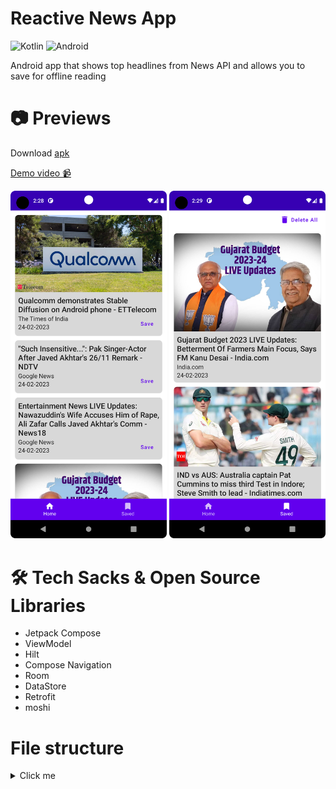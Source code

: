 # Reactive News App
![Kotlin](https://img.shields.io/badge/kotlin-%230095D5.svg?style=for-the-badge&logo=kotlin&logoColor=white)
![Android](https://img.shields.io/badge/Android-3DDC84?style=for-the-badge&logo=android&logoColor=white)

Android app that shows top headlines from News API and allows you to save for offline reading

# 📷 Previews
Download [apk](https://github.com/gargVader/Reactive-News-App/releases/tag/v1)

[Demo video 📹](https://drive.google.com/file/d/1v7DwMtX6meV7R4MmEpq9Ybcdm-laAl8O/view?usp=sharing)
<p align="center">
  <img width="250" src="Screenshots/1.png" />
  <img width="250" src="Screenshots/2.png" />
</p>

# 🛠 Tech Sacks & Open Source Libraries

- Jetpack Compose
- ViewModel
- Hilt
- Compose Navigation
- Room
- DataStore
- Retrofit
- moshi

# File structure

<details>
    <summary>Click me</summary>

  ```
└───newsapp
    │   App.kt
    │   MainActivity.kt
    │
    ├───data
    │   ├───local
    │   │       ArticleDao.kt
    │   │       ArticleDatabase.kt
    │   │
    │   ├───mapper
    │   │       ArticleMapper.kt
    │   │
    │   ├───model
    │   │       ArticleEntity.kt
    │   │       ArticleResponse.kt
    │   │       NewsApiResponse.kt
    │   │       Source.kt
    │   │
    │   ├───remote
    │   │       NewsApi.kt
    │   │
    │   └───repository
    │           ArticleRepositoryImpl.kt
    │
    ├───di
    │       AppModule.kt
    │       DatabaseModule.kt
    │       RepositoryModule.kt
    │
    ├───domain
    │   └───repository
    │           ArticleRepository.kt
    │
    ├───presentation
    │   │   WebViewScreen.kt
    │   │
    │   ├───common
    │   │       ArticleCard.kt
    │   │
    │   ├───home_screen
    │   │       ArticleItem.kt
    │   │       HomeScreen.kt
    │   │       HomeScreenState.kt
    │   │       HomeScreenViewModel.kt
    │   │
    │   ├───navigation
    │   │       MainGraph.kt
    │   │       MainScreen.kt
    │   │       RootGraph.kt
    │   │       Screen.kt
    │   │
    │   └───saved_screen
    │           SavedArticleItem.kt
    │           SavedScreen.kt
    │           SavedScreenState.kt
    │           SavedScreenViewModel.kt
    │
    ├───ui
    │   └───theme
    │           Color.kt
    │           Shape.kt
    │           Theme.kt
    │           Type.kt
    │
    └───util
            Resource.kt
  ```

</details>

